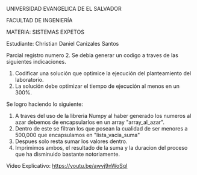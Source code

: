 UNIVERSIDAD EVANGELICA DE EL SALVADOR 

FACULTAD DE INGENIERÍA 

MATERIA: SISTEMAS EXPETOS

Estudiante: Christian Daniel Canizales Santos

Parcial registro numero 2.
Se debia generar un codigo a traves de las siguientes indicaciones.
1. Codificar una solución que optimice la ejecución del planteamiento del laboratorio.
2. La solución debe optimizar el tiempo de ejecución al menos en un 300%.

Se logro haciendo lo siguiente:
1. A traves del uso de la libreria Numpy al haber generado los numeros al azar 
debemos de encapsularlos en un array "array_al_azar".
2. Dentro de este se filtran los que posean la cualidad de ser menores a 
500,000 que encapsulamos en "lista_vacia_suma"
3. Despues solo resta sumar los valores dentro.
4. Imprimimos ambos, el resultado de la suma y la duracion del proceso que 
ha disminuido bastante notoriamente.

Video Explicativo: https://youtu.be/awvj9nWoSqI